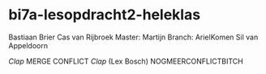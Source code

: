 # bi7a-lesopdracht2-heleklas
Bastiaan Brier
Cas van Rijbroek
Master: Martijn
Branch: ArielKomen
Sil van Appeldoorn


*Clap* MERGE CONFLICT *Clap* (Lex Bosch)
NOGMEERCONFLICTBITCH
